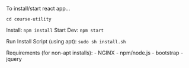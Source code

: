 To install/start react app...

`cd course-utility`


Install: `npm install`
Start Dev: `npm start`

Run Install Script (using apt): `sudo sh install.sh`

Requirements (for non-apt installs):
    - NGINX
    - npm/node.js
    - bootstrap
    - jquery

